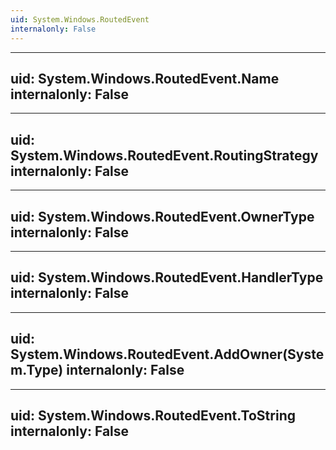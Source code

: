 ```yaml
---
uid: System.Windows.RoutedEvent
internalonly: False
---
```


---
uid: System.Windows.RoutedEvent.Name
internalonly: False
---

---
uid: System.Windows.RoutedEvent.RoutingStrategy
internalonly: False
---

---
uid: System.Windows.RoutedEvent.OwnerType
internalonly: False
---

---
uid: System.Windows.RoutedEvent.HandlerType
internalonly: False
---

---
uid: System.Windows.RoutedEvent.AddOwner(System.Type)
internalonly: False
---

---
uid: System.Windows.RoutedEvent.ToString
internalonly: False
---
